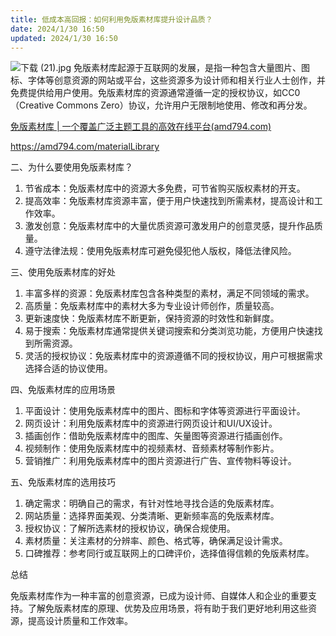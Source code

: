 ```yaml
---
title: 低成本高回报：如何利用免版素材库提升设计品质？
date: 2024/1/30 16:50
updated: 2024/1/30 16:50
---
```




![下载 (21).jpg](https://p6-juejin.byteimg.com/tos-cn-i-k3u1fbpfcp/e69171ea986142cb8582b5b0cb043d71~tplv-k3u1fbpfcp-jj-mark:0:0:0:0:q75.image#?w=1024&h=768&s=73845&e=jpg&b=98775a)
免版素材库起源于互联网的发展，是指一种包含大量图片、图标、字体等创意资源的网站或平台，这些资源多为设计师和相关行业人士创作，并免费提供给用户使用。免版素材库的资源通常遵循一定的授权协议，如CC0（Creative Commons Zero）协议，允许用户无限制地使用、修改和再分发。

[免版素材库 | 一个覆盖广泛主题工具的高效在线平台(amd794.com)](https://amd794.com/materialLibrary)

https://amd794.com/materialLibrary

二、为什么要使用免版素材库？

1. 节省成本：免版素材库中的资源大多免费，可节省购买版权素材的开支。
2. 提高效率：免版素材库资源丰富，便于用户快速找到所需素材，提高设计和工作效率。
3. 激发创意：免版素材库中的大量优质资源可激发用户的创意灵感，提升作品质量。
4. 遵守法律法规：使用免版素材库可避免侵犯他人版权，降低法律风险。

三、使用免版素材库的好处

1. 丰富多样的资源：免版素材库包含各种类型的素材，满足不同领域的需求。
2. 高质量：免版素材库中的素材大多为专业设计师创作，质量较高。
3. 更新速度快：免版素材库不断更新，保持资源的时效性和新鲜度。
4. 易于搜索：免版素材库通常提供关键词搜索和分类浏览功能，方便用户快速找到所需资源。
5. 灵活的授权协议：免版素材库中的资源遵循不同的授权协议，用户可根据需求选择合适的协议使用。

四、免版素材库的应用场景

1. 平面设计：使用免版素材库中的图片、图标和字体等资源进行平面设计。
2. 网页设计：利用免版素材库中的资源进行网页设计和UI/UX设计。
3. 插画创作：借助免版素材库中的图库、矢量图等资源进行插画创作。
4. 视频制作：使用免版素材库中的视频素材、音频素材等制作影片。
5. 营销推广：利用免版素材库中的图片资源进行广告、宣传物料等设计。

五、免版素材库的选用技巧

1. 确定需求：明确自己的需求，有针对性地寻找合适的免版素材库。
2. 网站质量：选择界面美观、分类清晰、更新频率高的免版素材库。
3. 授权协议：了解所选素材的授权协议，确保合规使用。
4. 素材质量：关注素材的分辨率、颜色、格式等，确保满足设计需求。
5. 口碑推荐：参考同行或互联网上的口碑评价，选择值得信赖的免版素材库。

总结

免版素材库作为一种丰富的创意资源，已成为设计师、自媒体人和企业的重要支持。了解免版素材库的原理、优势及应用场景，将有助于我们更好地利用这些资源，提高设计质量和工作效率。

